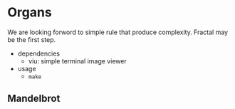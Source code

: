 # Organs

We are looking forword to simple rule that produce complexity. Fractal may be the first step.

- dependencies
	* viu: simple terminal image viewer
- usage
	* `make`


## Mandelbrot


